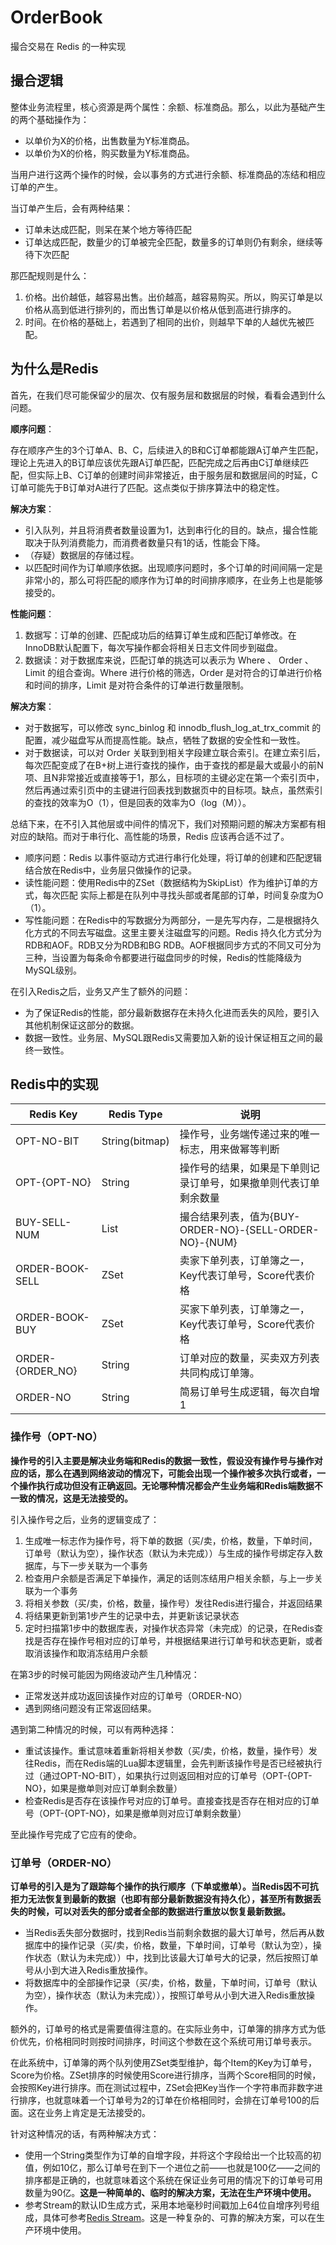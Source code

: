 # OrderBook

撮合交易在 Redis 的一种实现



## 撮合逻辑

整体业务流程里，核心资源是两个属性：余额、标准商品。那么，以此为基础产生的两个基础操作为：

- 以单价为X的价格，出售数量为Y标准商品。
- 以单价为X的价格，购买数量为Y标准商品。

当用户进行这两个操作的时候，会以事务的方式进行余额、标准商品的冻结和相应订单的产生。

当订单产生后，会有两种结果：

- 订单未达成匹配，则呆在某个地方等待匹配
- 订单达成匹配，数量少的订单被完全匹配，数量多的订单则仍有剩余，继续等待下次匹配

那匹配规则是什么：

1. 价格。出价越低，越容易出售。出价越高，越容易购买。所以，购买订单是以价格从高到低进行排列的，而出售订单是以价格从低到高进行排序的。
2. 时间。在价格的基础上，若遇到了相同的出价，则越早下单的人越优先被匹配。



## 为什么是Redis

首先，在我们尽可能保留少的层次、仅有服务层和数据层的时候，看看会遇到什么问题。

**顺序问题**：

存在顺序产生的3个订单A、B、C，后续进入的B和C订单都能跟A订单产生匹配，理论上先进入的B订单应该优先跟A订单匹配，匹配完成之后再由C订单继续匹配，但实际上B、C订单的创建时间非常接近，由于服务层和数据层间的时延，C订单可能先于B订单对A进行了匹配。这点类似于排序算法中的稳定性。

**解决方案**：

- 引入队列，并且将消费者数量设置为1，达到串行化的目的。缺点，撮合性能取决于队列消费能力，而消费者数量只有1的话，性能会下降。
- （存疑）数据层的存储过程。
- 以匹配时间作为订单顺序依据。出现顺序问题时，多个订单的时间间隔一定是非常小的，那么可将匹配的顺序作为订单的时间排序顺序，在业务上也是能够接受的。

**性能问题**：

1. 数据写：订单的创建、匹配成功后的结算订单生成和匹配订单修改。在InnoDB默认配置下，每次写操作都会将相关日志文件同步到磁盘。                                                                                  
2. 数据读：对于数据库来说，匹配订单的挑选可以表示为 Where 、 Order 、Limit 的组合查询。Where 进行价格的筛选，Order 是对符合的订单进行价格和时间的排序，Limit 是对符合条件的订单进行数量限制。

**解决方案**：

- 对于数据写，可以修改 sync_binlog 和 innodb_flush_log_at_trx_commit 的配置，减少磁盘写从而提高性能。缺点，牺牲了数据的安全性和一致性。
- 对于数据读，可以对 Order 关联到到相关字段建立联合索引。在建立索引后，每次匹配变成了在B+树上进行查找的操作，由于查找的都是最大或最小的前N项、且N非常接近或直接等于1，那么，目标项的主键必定在第一个索引页中，然后再通过索引页中的主键进行回表找到数据页中的目标项。缺点，虽然索引的查找的效率为O（1），但是回表的效率为O（log（M））。

总结下来，在不引入其他层或中间件的情况下，我们对预期问题的解决方案都有相对应的缺陷。而对于串行化、高性能的场景，Redis 应该再合适不过了。

- 顺序问题：Redis 以事件驱动方式进行串行化处理，将订单的创建和匹配逻辑结合放在Redis中，业务层只做操作的记录。
- 读性能问题：使用Redis中的ZSet（数据结构为SkipList）作为维护订单的方式，每次匹配 实际上都是在队列中寻找头部或者尾部的订单，时间复杂度为O（1）。
- 写性能问题：在Redis中的写数据分为两部分，一是先写内存，二是根据持久化方式的不同去写磁盘。这里主要关注磁盘写的问题。Redis 持久化方式分为RDB和AOF。RDB又分为RDB和BG RDB。AOF根据同步方式的不同又可分为三种，当设置为每条命令都要进行磁盘同步的时候，Redis的性能降级为MySQL级别。

在引入Redis之后，业务又产生了额外的问题：

- 为了保证Redis的性能，部分最新数据存在未持久化进而丢失的风险，要引入其他机制保证这部分的数据。
- 数据一致性。业务层、MySQL跟Redis又需要加入新的设计保证相互之间的最终一致性。

## Redis中的实现

| Redis Key        | Redis Type     | 说明                                                         |
| ---------------- | -------------- | ------------------------------------------------------------ |
| OPT-NO-BIT       | String(bitmap) | 操作号，业务端传递过来的唯一标志，用来做幂等判断             |
| OPT-{OPT-NO}     | String         | 操作号的结果，如果是下单则记录订单号，如果撤单则代表订单剩余数量 |
| BUY-SELL-NUM     | List           | 撮合结果列表，值为{BUY-ORDER-NO}-{SELL-ORDER-NO}-{NUM}       |
| ORDER-BOOK-SELL  | ZSet           | 卖家下单列表，订单簿之一，Key代表订单号，Score代表价格       |
| ORDER-BOOK-BUY   | ZSet           | 买家下单列表，订单簿之一，Key代表订单号，Score代表价格       |
| ORDER-{ORDER_NO} | String         | 订单对应的数量，买卖双方列表共同构成订单簿。                 |
| ORDER-NO         | String         | 简易订单号生成逻辑，每次自增1                                |



### 操作号（OPT-NO）

**操作号的引入主要是解决业务端和Redis的数据一致性，假设没有操作号与操作对应的话，那么在遇到网络波动的情况下，可能会出现一个操作被多次执行或者，一个操作执行成功但没有正确返回。无论哪种情况都会产生业务端和Redis端数据不一致的情况，这是无法接受的。**

引入操作号之后，业务的逻辑变成了：

1. 生成唯一标志作为操作号，将下单的数据（买/卖，价格，数量，下单时间，订单号（默认为空），操作状态（默认为未完成））与生成的操作号绑定存入数据库，与下一步关联为一个事务
2. 检查用户余额是否满足下单操作，满足的话则冻结用户相关余额，与上一步关联为一个事务
3. 将相关参数（买/卖，价格，数量，操作号）发往Redis进行撮合，并返回结果
4. 将结果更新到第1步产生的记录中去，并更新该记录状态
5. 定时扫描第1步中的数据库表，对操作状态异常（未完成）的记录，在Redis查找是否存在操作号相对应的订单号，并根据结果进行订单号和状态更新，或者取消该操作和取消冻结用户余额

在第3步的时候可能因为网络波动产生几种情况：

- 正常发送并成功返回该操作对应的订单号（ORDER-NO）
- 遇到网络问题没有正常返回结果。

遇到第二种情况的时候，可以有两种选择：

- 重试该操作。重试意味着重新将相关参数（买/卖，价格，数量，操作号）发往Redis，而在Redis端的Lua脚本逻辑里，会先判断该操作号是否已经被执行过（通过OPT-NO-BIT），如果执行过则返回相对应的订单号（OPT-{OPT-NO}，如果是撤单则对应订单剩余数量）
- 检查Redis是否存在该操作号对应的订单号。直接查找是否存在相对应的订单号（OPT-{OPT-NO}，如果是撤单则对应订单剩余数量）

至此操作号完成了它应有的使命。



### 订单号（ORDER-NO）

**订单号的引入是为了跟踪每个操作的执行顺序（下单或撤单）。当Redis因不可抗拒力无法恢复到最新的数据（也即有部分最新数据没有持久化），甚至所有数据丢失的时候，可以对丢失的部分或者全部的数据进行重放以恢复最新数据。**

- 当Redis丢失部分数据时，找到Redis当前剩余数据的最大订单号，然后再从数据库中的操作记录（买/卖，价格，数量，下单时间，订单号（默认为空），操作状态（默认为未完成））中，找到比该最大订单号大的记录，然后按照订单号从小到大进入Redis重放操作。
- 将数据库中的全部操作记录（买/卖，价格，数量，下单时间，订单号（默认为空），操作状态（默认为未完成）），按照订单号从小到大进入Redis重放操作。

额外的，订单号的格式是需要值得注意的。在实际业务中，订单簿的排序方式为低价优先，价格相同时则按时间排序，时间这个参数在这个系统可用订单号表示。

在此系统中，订单簿的两个队列使用ZSet类型维护，每个Item的Key为订单号，Score为价格。ZSet排序的时候使用Score进行排序，当两个Score相同的时候，会按照Key进行排序。而在测试过程中，ZSet会把Key当作一个字符串而非数字进行排序，也就意味着一个订单号为2的订单在价格相同时，会排在订单号100的后面。这在业务上肯定是无法接受的。

针对这种情况的话，有两种解决方式：

- 使用一个String类型作为订单的自增字段，并将这个字段给出一个比较高的初值，例如10亿，那么订单号在到下一个进位之前——也就是100亿——之间的排序都是正确的，也就意味着这个系统在保证业务可用的情况下的订单号可用数量为90亿。**这是一种简单的、临时的解决方案，无法在生产环境中使用。**
- 参考Stream的默认ID生成方式，采用本地毫秒时间戳加上64位自增序列号组成，具体可参考[Redis Stream](http://www.redis.cn/topics/streams-intro.html)。这是一种复杂的、可靠的解决方案，可以在生产环境中使用。
